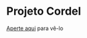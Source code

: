 # Projeto Cordel

<a href="[https://www.exemplo.com](https://roberto-henrique-c.github.io/projeto-cordel/)">Aperte aqui</a> para vê-lo
